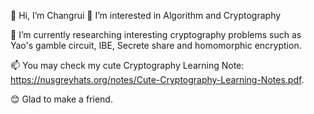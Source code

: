 👋 Hi, I’m Changrui
👀 I’m interested in Algorithm and Cryptography  

🌱 I’m currently researching interesting cryptography problems such as Yao's gamble circuit, IBE, Secrete share and homomorphic encryption.

📫 You may check my cute Cryptography Learning Note: https://nusgreyhats.org/notes/Cute-Cryptography-Learning-Notes.pdf. 

😊 Glad to make a friend.

